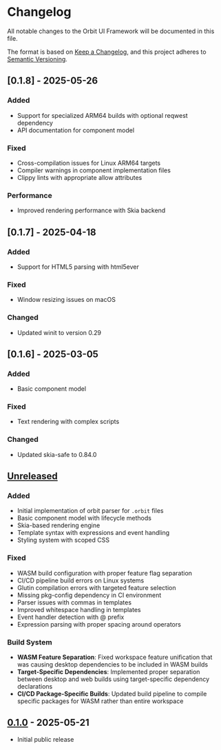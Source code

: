 # Changelog

All notable changes to the Orbit UI Framework will be documented in this file.

The format is based on [Keep a Changelog](https://keepachangelog.com/en/1.0.0/),
and this project adheres to [Semantic Versioning](https://semver.org/spec/v2.0.0.html).

## [0.1.8] - 2025-05-26

### Added
- Support for specialized ARM64 builds with optional reqwest dependency
- API documentation for component model

### Fixed
- Cross-compilation issues for Linux ARM64 targets
- Compiler warnings in component implementation files
- Clippy lints with appropriate allow attributes

### Performance
- Improved rendering performance with Skia backend

## [0.1.7] - 2025-04-18

### Added
- Support for HTML5 parsing with html5ever

### Fixed
- Window resizing issues on macOS

### Changed
- Updated winit to version 0.29

## [0.1.6] - 2025-03-05

### Added
- Basic component model

### Fixed
- Text rendering with complex scripts

### Changed
- Updated skia-safe to 0.84.0

## [Unreleased]

### Added
- Initial implementation of orbit parser for `.orbit` files
- Basic component model with lifecycle methods
- Skia-based rendering engine
- Template syntax with expressions and event handling
- Styling system with scoped CSS

### Fixed
- WASM build configuration with proper feature flag separation
- CI/CD pipeline build errors on Linux systems
- Glutin compilation errors with targeted feature selection
- Missing pkg-config dependency in CI environment
- Parser issues with commas in templates
- Improved whitespace handling in templates
- Event handler detection with @ prefix
- Expression parsing with proper spacing around operators

### Build System
- **WASM Feature Separation**: Fixed workspace feature unification that was causing desktop dependencies to be included in WASM builds
- **Target-Specific Dependencies**: Implemented proper separation between desktop and web builds using target-specific dependency declarations
- **CI/CD Package-Specific Builds**: Updated build pipeline to compile specific packages for WASM rather than entire workspace

## [0.1.0] - 2025-05-21
- Initial public release

[Unreleased]: https://github.com/orbitrs/orbitrs/compare/v0.1.0...HEAD
[0.1.0]: https://github.com/orbitrs/orbitrs/releases/tag/v0.1.0
